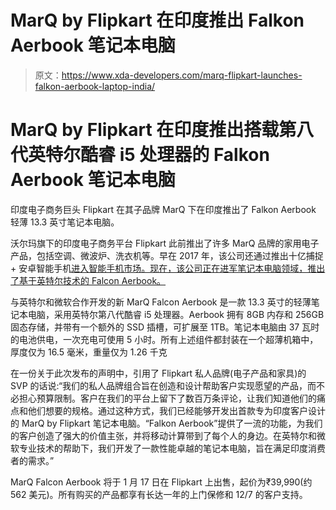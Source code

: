 # MarQ by Flipkart 在印度推出 Falkon Aerbook 笔记本电脑

> 原文：<https://www.xda-developers.com/marq-flipkart-launches-falkon-aerbook-laptop-india/>

# MarQ by Flipkart 在印度推出搭载第八代英特尔酷睿 i5 处理器的 Falkon Aerbook 笔记本电脑

印度电子商务巨头 Flipkart 在其子品牌 MarQ 下在印度推出了 Falkon Aerbook 轻薄 13.3 英寸笔记本电脑。

沃尔玛旗下的印度电子商务平台 Flipkart 此前推出了许多 MarQ 品牌的家用电子产品，包括空调、微波炉、洗衣机等。早在 2017 年，该公司还通过推出十亿捕捉+ 安卓智能手机[进入智能手机市场。现在，该公司正在进军笔记本电脑领域，推出了基于英特尔技术的 Falcon Aerbook。](https://www.xda-developers.com/flipkart-launches-billion-capture-plus-india-dual-cameras/)

与英特尔和微软合作开发的新 MarQ Falcon Aerbook 是一款 13.3 英寸的轻薄笔记本电脑，采用英特尔第八代酷睿 i5 处理器。Aerbook 拥有 8GB 内存和 256GB 固态存储，并带有一个额外的 SSD 插槽，可扩展至 1TB。笔记本电脑由 37 瓦时的电池供电，一次充电可使用 5 小时。所有上述组件都封装在一个超薄机箱中，厚度仅为 16.5 毫米，重量仅为 1.26 千克

在一份关于此次发布的声明中，引用了 Flipkart 私人品牌(电子产品和家具)的 SVP 的话说:“我们的私人品牌组合旨在创造和设计帮助客户实现愿望的产品，而不必担心预算限制。客户在我们的平台上留下了数百万条评论，让我们知道他们的痛点和他们想要的规格。通过这种方式，我们已经能够开发出首款专为印度客户设计的 MarQ by Flipkart 笔记本电脑。“Falkon Aerbook”提供了一流的功能，为我们的客户创造了强大的价值主张，并将移动计算带到了每个人的身边。在英特尔和微软专业技术的帮助下，我们开发了一款性能卓越的笔记本电脑，旨在满足印度消费者的需求。”

MarQ Falcon Aerbook 将于 1 月 17 日在 Flipkart 上出售，起价为₹39,990(约 562 美元)。所有购买的产品都享有长达一年的上门保修和 12/7 的客户支持。
